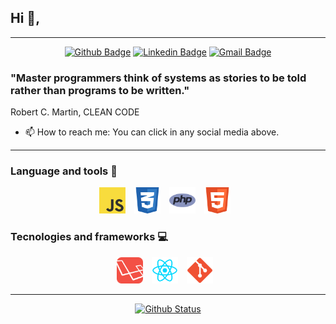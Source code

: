 ## Hi 👋,

---

<div align="center">

[![Github Badge](https://img.shields.io/badge/-Github-000?style=flat-square&logo=Github&logoColor=white&link=https://github.com/sancho41)](https://github.com/dedecidao)
[![Linkedin Badge](https://img.shields.io/badge/-LinkedIn-blue?style=flat-square&logo=Linkedin&logoColor=white&link=https://www.linkedin.com/in/gabriel-sancho-99888a180/)](https://www.linkedin.com/in/andr%C3%A9-luis-2b31ba170/)
[![Gmail Badge](https://img.shields.io/badge/-Gmail-c14438?style=flat-square&logo=Gmail&logoColor=white&link=mailto:gabriel.sancho13@gmail.com)](mailto:dedefest@gmail.com)



</div>

### "Master programmers think of systems as stories to be told rather than programs to be written."  

Robert C. Martin, CLEAN CODE

- 📫 How to reach me: You can click in any social media above.

---

### Language and tools 🔑


<div align="center">

  <img width="42px" style="margin-right: 10px;" src="https://raw.githubusercontent.com/dedecidao/dedecidao/master/resources/images/javascript.png" />
  <img width="42px" style="margin-right: 10px;" src="https://raw.githubusercontent.com/dedecidao/dedecidao/master/resources/images/css.png" />
  <img width="42px" style="margin-right: 10px;" src="https://raw.githubusercontent.com/dedecidao/dedecidao/master/resources/images/php.png" />
  <img width="42px" style="margin-right: 10px;" src="https://raw.githubusercontent.com/dedecidao/dedecidao/master/resources/images/html5.png" />
</div>

### Tecnologies and frameworks 💻

<div align="center">
  <img width="42px" style="margin-right: 10px;" src="https://raw.githubusercontent.com/dedecidao/dedecidao/master/resources/images/laravel.png" />
  <img width="42px" style="margin-right: 10px;" src="https://raw.githubusercontent.com/dedecidao/dedecidao/master/resources/images/react.png" />
  <img width="42px" style="margin-right: 10px;" src="https://raw.githubusercontent.com/dedecidao/dedecidao/master/resources/images/git.png" />

</div>

---

<div align="center">

[![Github Status](https://github-readme-stats.vercel.app/api?username=dedecidao&show_icons=true&title_color=fff&icon_color=79ff97&text_color=9f9f9f&bg_color=151515)](https://github.com/dedecidao/dedecidao)

</div>

